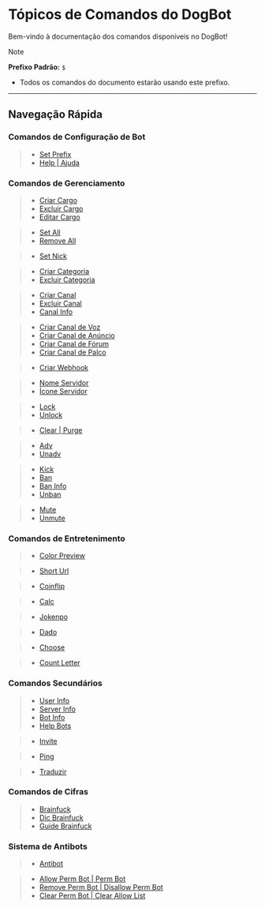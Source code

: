 # Tópicos de Comandos do DogBot

Bem-vindo à documentação dos comandos disponíveis no DogBot!

> [!NOTE]
> **Prefixo Padrão:** `$`
> * Todos os comandos do documento estarão usando este prefixo.

---

## Navegação Rápida

### Comandos de Configuração de Bot
> * [Set Prefix](setprefix.md)
> * [Help | Ajuda](help.md)

### Comandos de Gerenciamento
> * [Criar Cargo](criarcargo.md)
> * [Excluir Cargo](excluircargo.md)
> * [Editar Cargo](editarcargo.md)

> * [Set All](setall.md)
> * [Remove All](removeall.md)

> * [Set Nick](setnick.md)

> * [Criar Categoria](criarcategoria.md)
> * [Excluir Categoria](excluircategoria.md)

> * [Criar Canal](criarcanal.md)
> * [Excluir Canal](excluircanal.md)
> * [Canal Info](canalinfo.md)

> * [Criar Canal de Voz](criarcanalvoz.md)
> * [Criar Canal de Anúncio](criarcanalanuncio.md)
> * [Criar Canal de Fórum](criarcanalforum.md)
> * [Criar Canal de Palco](criarcanalpalco.md)

> * [Criar Webhook](criarwebhook.md)

> * [Nome Servidor](nomeservidor.md)
> * [Ícone Servidor](iconeservidor.md)

> * [Lock](lock.md)
> * [Unlock](unlock.md)

> * [Clear | Purge](clear.md)

> * [Adv](adv.md)
> * [Unadv](unadv.md)

> * [Kick](kick.md)
> * [Ban](ban.md)
> * [Ban Info](baninfo.md)
> * [Unban](unban.md)

> * [Mute](mute.md)
> * [Unmute](unmute.md)

### Comandos de Entretenimento
> * [Color Preview](colorpreview.md)

> * [Short Url](shorturl.md)

> * [Coinflip](coinflip.md)

> * [Calc](calc.md)

> * [Jokenpo](jokenpo.md)

> * [Dado](dado.md)

> * [Choose](choose.md)

> * [Count Letter](countletter.md)

### Comandos Secundários
> * [User Info](userinfo.md)
> * [Server Info](serverinfo.md)
> * [Bot Info](botinfo.md)
> * [Help Bots](helpbots.md)

> * [Invite](invite.md)

> * [Ping](ping.md)

> * [Traduzir](traduzir.md)

### Comandos de Cifras
> * [Brainfuck](brainfuck.md)
> * [Dic Brainfuck](dicbrainfuck.md)
> * [Guide Brainfuck](guidebrainfuck.md)

### Sistema de Antibots
> * [Antibot](antibot.md)

> * [Allow Perm Bot | Perm Bot](allowpermbot.md)
> * [Remove Perm Bot | Disallow Perm Bot](removepermbot.md)
> * [Clear Perm Bot | Clear Allow List](clearpermbot.md)
